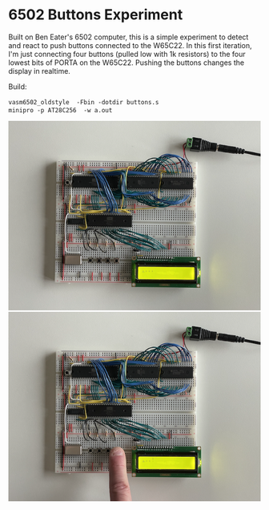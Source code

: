 # 6502 Buttons Experiment

Built on Ben Eater's 6502 computer, this is a simple experiment to detect and
react to push buttons connected to the W65C22. In this first iteration,
I'm just connecting four buttons (pulled low with 1k resistors) to the four
lowest bits of PORTA on the W65C22. Pushing the buttons
changes the display in realtime.

Build:
```
vasm6502_oldstyle  -Fbin -dotdir buttons.s
minipro -p AT28C256  -w a.out
```

![booted](img/6502-buttons-boot.png)
![pressed](img/6502-buttons-push.png)
